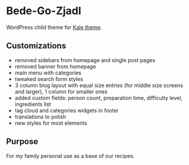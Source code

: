 # Bede-Go-Zjadl
WordPress child theme for [Kale theme](https://www.lyrathemes.com/kale/).

## Customizations
- removed sidebars from homepage and single post pages
- removed banner from homepage
- main menu with categories
- tweaked search form styles
- 3 column blog layout with equal size entries (for middle size screens and larger), 1 column for smaller ones
- added custom fields: person count, preparation time, difficulty level, ingredients list
- tag cloud and categories widgets in footer
- translations to polish
- new styles for most elements

## Purpose
For my family personal use as a base of our recipes.
